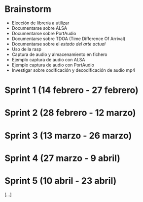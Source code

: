 # Brainstorm
- Elección de librería a utilizar
- Documentarse sobre ALSA
- Documentarse sobre PortAudio
- Documentarse sobre TDOA (Time Difference Of Arrival)
- Documentarse sobre el *estado del arte actual*
- Uso de la rasp
- Captura de audio y almacenamiento en fichero
- Ejemplo captura de audio con ALSA
- Ejemplo captura de audio con PortAudio
- Investigar sobre codificación y decodificación de audio mp4

# Sprint 1 (14 febrero - 27 febrero)

# Sprint 2 (28 febrero - 12 marzo)

# Sprint 3 (13 marzo - 26 marzo)

# Sprint 4 (27 marzo - 9 abril)

# Sprint 5 (10 abril - 23 abril)

[...]